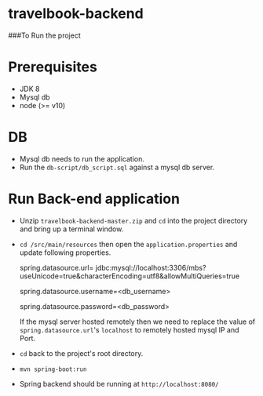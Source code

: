 # travelbook-backend

###To Run the project

# Prerequisites
- JDK 8 
- Mysql db 
- node (>= v10)

# DB

- Mysql db needs to run the application. 
- Run the `db-script/db_script.sql` against a mysql db server.

# Run Back-end application

- Unzip `travelbook-backend-master.zip` and `cd` into the project directory and bring up a terminal window.

- `cd /src/main/resources` then open the `application.properties` and update following properties.

    spring.datasource.url= jdbc:mysql://localhost:3306/mbs?useUnicode=true&characterEncoding=utf8&allowMultiQueries=true
    
    spring.datasource.username=<db_username>
    
    spring.datasource.password=<db_password>

    If the mysql server hosted remotely then we need to replace the value of `spring.datasource.url`'s  `localhost` to remotely hosted mysql IP and Port.

- `cd` back to the project's root directory.
- `mvn spring-boot:run`
- Spring backend should be running at `http://localhost:8080/`

